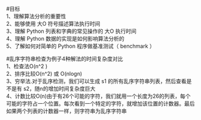 #目标  
1、理解算法分析的重要性  
2、能够使用 大O 符号描述算法执行时间  
3、理解 Python 列表和字典的常见操作的 大O 执行时间  
4、理解 Python 数据的实现是如何影响算法分析的   
5、了解如何对简单的 Python 程序做基准测试（ benchmark ）  

#乱序字符串检查为例子4种解法的时间复杂度对比  
1、检查法O(n^2 )  
2、排序比较O(n^2) 或 O(nlogn)  
3、穷举法.对于乱序检测，我们可以生成 s1 的所有乱序字符串列表，然后查看是不是有 s2，随n的增加时间复杂度巨大  
4、计数比较O(n)由于有26个可能的字符，我们就用一个长度为26的列表，每个可能的字符占一个位置。每次看到一个特定的字符，就增加该位置的计数器。最后如果两个列表的计数器一样，则字符串为乱序字符串
